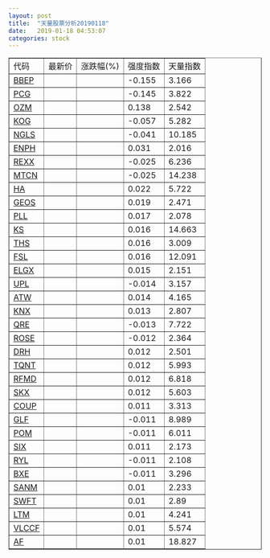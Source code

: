 ```yaml
---
layout: post
title:  "天量股票分析20190118"
date:   2019-01-18 04:53:07
categories: stock
---
```

<script type="text/javascript">
var stockList = []
stockList.push('gb_bbep');
stockList.push('gb_pcg');
stockList.push('gb_ozm');
stockList.push('gb_kog');
stockList.push('gb_ngls');
stockList.push('gb_enph');
stockList.push('gb_rexx');
stockList.push('gb_mtcn');
stockList.push('gb_ha');
stockList.push('gb_geos');
stockList.push('gb_pll');
stockList.push('gb_ks');
stockList.push('gb_ths');
stockList.push('gb_fsl');
stockList.push('gb_elgx');
stockList.push('gb_upl');
stockList.push('gb_atw');
stockList.push('gb_knx');
stockList.push('gb_qre');
stockList.push('gb_rose');
stockList.push('gb_drh');
stockList.push('gb_tqnt');
stockList.push('gb_rfmd');
stockList.push('gb_skx');
stockList.push('gb_coup');
stockList.push('gb_glf');
stockList.push('gb_pom');
stockList.push('gb_six');
stockList.push('gb_ryl');
stockList.push('gb_bxe');
stockList.push('gb_sanm');
stockList.push('gb_swft');
stockList.push('gb_ltm');
stockList.push('gb_vlccf');
stockList.push('gb_af');
</script>

<table border="1">
 <tr>
  <td>代码</td>
  <td>最新价</td>
  <td>涨跌幅(%)</td>
 <td>强度指数</td>
 <td>天量指数</td>
</tr>
  <tr id="bbep"><td><a href="http://stock.finance.sina.com.cn/usstock/quotes/BBEP.html" target="_blank">BBEP</a></td><td></td><td></td><td>-0.155</td><td>3.166</td></tr>
  <tr id="pcg"><td><a href="http://stock.finance.sina.com.cn/usstock/quotes/PCG.html" target="_blank">PCG</a></td><td></td><td></td><td>-0.145</td><td>3.822</td></tr>
  <tr id="ozm"><td><a href="http://stock.finance.sina.com.cn/usstock/quotes/OZM.html" target="_blank">OZM</a></td><td></td><td></td><td>0.138</td><td>2.542</td></tr>
  <tr id="kog"><td><a href="http://stock.finance.sina.com.cn/usstock/quotes/KOG.html" target="_blank">KOG</a></td><td></td><td></td><td>-0.057</td><td>5.282</td></tr>
  <tr id="ngls"><td><a href="http://stock.finance.sina.com.cn/usstock/quotes/NGLS.html" target="_blank">NGLS</a></td><td></td><td></td><td>-0.041</td><td>10.185</td></tr>
  <tr id="enph"><td><a href="http://stock.finance.sina.com.cn/usstock/quotes/ENPH.html" target="_blank">ENPH</a></td><td></td><td></td><td>0.031</td><td>2.016</td></tr>
  <tr id="rexx"><td><a href="http://stock.finance.sina.com.cn/usstock/quotes/REXX.html" target="_blank">REXX</a></td><td></td><td></td><td>-0.025</td><td>6.236</td></tr>
  <tr id="mtcn"><td><a href="http://stock.finance.sina.com.cn/usstock/quotes/MTCN.html" target="_blank">MTCN</a></td><td></td><td></td><td>-0.025</td><td>14.238</td></tr>
  <tr id="ha"><td><a href="http://stock.finance.sina.com.cn/usstock/quotes/HA.html" target="_blank">HA</a></td><td></td><td></td><td>0.022</td><td>5.722</td></tr>
  <tr id="geos"><td><a href="http://stock.finance.sina.com.cn/usstock/quotes/GEOS.html" target="_blank">GEOS</a></td><td></td><td></td><td>0.019</td><td>2.471</td></tr>
  <tr id="pll"><td><a href="http://stock.finance.sina.com.cn/usstock/quotes/PLL.html" target="_blank">PLL</a></td><td></td><td></td><td>0.017</td><td>2.078</td></tr>
  <tr id="ks"><td><a href="http://stock.finance.sina.com.cn/usstock/quotes/KS.html" target="_blank">KS</a></td><td></td><td></td><td>0.016</td><td>14.663</td></tr>
  <tr id="ths"><td><a href="http://stock.finance.sina.com.cn/usstock/quotes/THS.html" target="_blank">THS</a></td><td></td><td></td><td>0.016</td><td>3.009</td></tr>
  <tr id="fsl"><td><a href="http://stock.finance.sina.com.cn/usstock/quotes/FSL.html" target="_blank">FSL</a></td><td></td><td></td><td>0.016</td><td>12.091</td></tr>
  <tr id="elgx"><td><a href="http://stock.finance.sina.com.cn/usstock/quotes/ELGX.html" target="_blank">ELGX</a></td><td></td><td></td><td>0.015</td><td>2.151</td></tr>
  <tr id="upl"><td><a href="http://stock.finance.sina.com.cn/usstock/quotes/UPL.html" target="_blank">UPL</a></td><td></td><td></td><td>-0.014</td><td>3.157</td></tr>
  <tr id="atw"><td><a href="http://stock.finance.sina.com.cn/usstock/quotes/ATW.html" target="_blank">ATW</a></td><td></td><td></td><td>0.014</td><td>4.165</td></tr>
  <tr id="knx"><td><a href="http://stock.finance.sina.com.cn/usstock/quotes/KNX.html" target="_blank">KNX</a></td><td></td><td></td><td>0.013</td><td>2.807</td></tr>
  <tr id="qre"><td><a href="http://stock.finance.sina.com.cn/usstock/quotes/QRE.html" target="_blank">QRE</a></td><td></td><td></td><td>-0.013</td><td>7.722</td></tr>
  <tr id="rose"><td><a href="http://stock.finance.sina.com.cn/usstock/quotes/ROSE.html" target="_blank">ROSE</a></td><td></td><td></td><td>-0.012</td><td>2.364</td></tr>
  <tr id="drh"><td><a href="http://stock.finance.sina.com.cn/usstock/quotes/DRH.html" target="_blank">DRH</a></td><td></td><td></td><td>0.012</td><td>2.501</td></tr>
  <tr id="tqnt"><td><a href="http://stock.finance.sina.com.cn/usstock/quotes/TQNT.html" target="_blank">TQNT</a></td><td></td><td></td><td>0.012</td><td>5.993</td></tr>
  <tr id="rfmd"><td><a href="http://stock.finance.sina.com.cn/usstock/quotes/RFMD.html" target="_blank">RFMD</a></td><td></td><td></td><td>0.012</td><td>6.818</td></tr>
  <tr id="skx"><td><a href="http://stock.finance.sina.com.cn/usstock/quotes/SKX.html" target="_blank">SKX</a></td><td></td><td></td><td>0.012</td><td>5.603</td></tr>
  <tr id="coup"><td><a href="http://stock.finance.sina.com.cn/usstock/quotes/COUP.html" target="_blank">COUP</a></td><td></td><td></td><td>0.011</td><td>3.313</td></tr>
  <tr id="glf"><td><a href="http://stock.finance.sina.com.cn/usstock/quotes/GLF.html" target="_blank">GLF</a></td><td></td><td></td><td>-0.011</td><td>8.989</td></tr>
  <tr id="pom"><td><a href="http://stock.finance.sina.com.cn/usstock/quotes/POM.html" target="_blank">POM</a></td><td></td><td></td><td>-0.011</td><td>6.011</td></tr>
  <tr id="six"><td><a href="http://stock.finance.sina.com.cn/usstock/quotes/SIX.html" target="_blank">SIX</a></td><td></td><td></td><td>0.011</td><td>2.173</td></tr>
  <tr id="ryl"><td><a href="http://stock.finance.sina.com.cn/usstock/quotes/RYL.html" target="_blank">RYL</a></td><td></td><td></td><td>-0.011</td><td>2.108</td></tr>
  <tr id="bxe"><td><a href="http://stock.finance.sina.com.cn/usstock/quotes/BXE.html" target="_blank">BXE</a></td><td></td><td></td><td>-0.011</td><td>3.296</td></tr>
  <tr id="sanm"><td><a href="http://stock.finance.sina.com.cn/usstock/quotes/SANM.html" target="_blank">SANM</a></td><td></td><td></td><td>0.01</td><td>2.233</td></tr>
  <tr id="swft"><td><a href="http://stock.finance.sina.com.cn/usstock/quotes/SWFT.html" target="_blank">SWFT</a></td><td></td><td></td><td>0.01</td><td>2.89</td></tr>
  <tr id="ltm"><td><a href="http://stock.finance.sina.com.cn/usstock/quotes/LTM.html" target="_blank">LTM</a></td><td></td><td></td><td>0.01</td><td>4.241</td></tr>
  <tr id="vlccf"><td><a href="http://stock.finance.sina.com.cn/usstock/quotes/VLCCF.html" target="_blank">VLCCF</a></td><td></td><td></td><td>0.01</td><td>5.574</td></tr>
  <tr id="af"><td><a href="http://stock.finance.sina.com.cn/usstock/quotes/AF.html" target="_blank">AF</a></td><td></td><td></td><td>0.01</td><td>18.827</td></tr>
</table>
